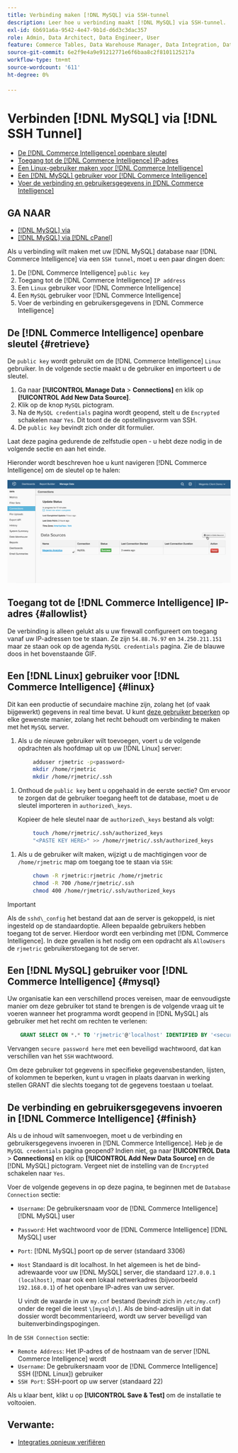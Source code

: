 ```yaml
---
title: Verbinding maken [!DNL MySQL] via SSH-tunnel
description: Leer hoe u verbinding maakt [!DNL MySQL] via SSH-tunnel.
exl-id: 6b691a6a-9542-4e47-9b1d-d6d3c3dac357
role: Admin, Data Architect, Data Engineer, User
feature: Commerce Tables, Data Warehouse Manager, Data Integration, Data Import/Export, SQL Report Builder
source-git-commit: 6e2f9e4a9e91212771e6f6baa8c2f8101125217a
workflow-type: tm+mt
source-wordcount: '611'
ht-degree: 0%

---
```


# Verbinden [!DNL MySQL] via [!DNL SSH Tunnel]

* [De [!DNL Commerce Intelligence] openbare sleutel](#retrieve)
* [Toegang tot de [!DNL Commerce Intelligence] IP-adres](#allowlist)
* [Een Linux-gebruiker maken voor [!DNL Commerce Intelligence]](#linux)
* [Een [!DNL MySQL] gebruiker voor [!DNL Commerce Intelligence]](#mysql)
* [Voer de verbinding en gebruikersgegevens in [!DNL Commerce Intelligence]](#finish)

## GA NAAR

* [[!DNL MySQL] via ](../integrations/mysql-via-a-direct-connection.md)
* [[!DNL MySQL] via [!DNL cPanel]](../integrations/mysql-via-cpanel.md)

Als u verbinding wilt maken met uw [!DNL MySQL] database naar [!DNL Commerce Intelligence] via een `SSH tunnel`, moet u een paar dingen doen:

1. De [!DNL Commerce Intelligence] `public key`
1. Toegang tot de [!DNL Commerce Intelligence] `IP address`
1. Een `Linux` gebruiker voor [!DNL Commerce Intelligence]
1. Een `MySQL` gebruiker voor [!DNL Commerce Intelligence]
1. Voer de verbinding en gebruikersgegevens in [!DNL Commerce Intelligence]


## De [!DNL Commerce Intelligence] openbare sleutel {#retrieve}

De `public key` wordt gebruikt om de [!DNL Commerce Intelligence] `Linux` gebruiker. In de volgende sectie maakt u de gebruiker en importeert u de sleutel.

1. Ga naar **[!UICONTROL Manage Data** > **Connections]** en klik op **[!UICONTROL Add New Data Source]**.
1. Klik op de knop `MySQL` pictogram.
1. Na de `MySQL credentials` pagina wordt geopend, stelt u de `Encrypted` schakelen naar `Yes`. Dit toont de de opstellingsvorm van SSH.
1. De `public key` bevindt zich onder dit formulier.

Laat deze pagina gedurende de zelfstudie open - u hebt deze nodig in de volgende sectie en aan het einde.

Hieronder wordt beschreven hoe u kunt navigeren [!DNL Commerce Intelligence] om de sleutel op te halen:

![](../../../assets/MySQL_SSH.gif)<!--{: width="770"}-->

## Toegang tot de [!DNL Commerce Intelligence] IP-adres {#allowlist}

De verbinding is alleen gelukt als u uw firewall configureert om toegang vanaf uw IP-adressen toe te staan. Ze zijn `54.88.76.97` en `34.250.211.151` maar ze staan ook op de agenda `MySQL credentials` pagina. Zie de blauwe doos in het bovenstaande GIF.

## Een [!DNL Linux] gebruiker voor [!DNL Commerce Intelligence] {#linux}

Dit kan een productie of secundaire machine zijn, zolang het (of vaak bijgewerkt) gegevens in real time bevat. U kunt [deze gebruiker beperken](../../../administrator/account-management/restrict-db-access.md) op elke gewenste manier, zolang het recht behoudt om verbinding te maken met het `MySQL` server.

1. Als u de nieuwe gebruiker wilt toevoegen, voert u de volgende opdrachten als hoofdmap uit op uw [!DNL Linux] server:

```bash
        adduser rjmetric -p<password>
        mkdir /home/rjmetric
        mkdir /home/rjmetric/.ssh
```

1. Onthoud de `public key` bent u opgehaald in de eerste sectie? Om ervoor te zorgen dat de gebruiker toegang heeft tot de database, moet u de sleutel importeren in `authorized\_keys`.

   Kopieer de hele sleutel naar de `authorized\_keys` bestand als volgt:

```bash
        touch /home/rjmetric/.ssh/authorized_keys
        "<PASTE KEY HERE>" >> /home/rjmetric/.ssh/authorized_keys
```

1. Als u de gebruiker wilt maken, wijzigt u de machtigingen voor de `/home/rjmetric` map om toegang toe te staan via `SSH`:

```bash
        chown -R rjmetric:rjmetric /home/rjmetric
        chmod -R 700 /home/rjmetric/.ssh
        chmod 400 /home/rjmetric/.ssh/authorized_keys
```

>[!IMPORTANT]
>
>Als de `sshd\_config` het bestand dat aan de server is gekoppeld, is niet ingesteld op de standaardoptie. Alleen bepaalde gebruikers hebben toegang tot de server. Hierdoor wordt een verbinding met [!DNL Commerce Intelligence]. In deze gevallen is het nodig om een opdracht als `AllowUsers` de `rjmetric` gebruikerstoegang tot de server.

## Een [!DNL MySQL] gebruiker voor [!DNL Commerce Intelligence] {#mysql}

Uw organisatie kan een verschillend proces vereisen, maar de eenvoudigste manier om deze gebruiker tot stand te brengen is de volgende vraag uit te voeren wanneer het programma wordt geopend in [!DNL MySQL] als gebruiker met het recht om rechten te verlenen:

```sql
    GRANT SELECT ON *.* TO 'rjmetric'@'localhost' IDENTIFIED BY '<secure password here>';
```

Vervangen `secure password here` met een beveiligd wachtwoord, dat kan verschillen van het `SSH` wachtwoord.

Om deze gebruiker tot gegevens in specifieke gegevensbestanden, lijsten, of kolommen te beperken, kunt u vragen in plaats daarvan in werking stellen GRANT die slechts toegang tot de gegevens toestaan u toelaat.

## De verbinding en gebruikersgegevens invoeren in [!DNL Commerce Intelligence] {#finish}

Als u de inhoud wilt samenvoegen, moet u de verbinding en gebruikersgegevens invoeren in [!DNL Commerce Intelligence]. Heb je de `MySQL credentials` pagina geopend? Indien niet, ga naar **[!UICONTROL Data** > **Connections]** en klik op **[!UICONTROL Add New Data Source]** en de [!DNL MySQL] pictogram. Vergeet niet de instelling van de `Encrypted` schakelen naar `Yes`.

Voer de volgende gegevens in op deze pagina, te beginnen met de `Database Connection` sectie:

* `Username`: De gebruikersnaam voor de [!DNL Commerce Intelligence] [!DNL MySQL] user
* `Password`: Het wachtwoord voor de [!DNL Commerce Intelligence] [!DNL MySQL] user
* `Port`: [!DNL MySQL] poort op de server (standaard 3306)
* `Host` Standaard is dit localhost. In het algemeen is het de bind-adrewaarde voor uw [!DNL MySQL] server, die standaard `127.0.0.1 (localhost)`, maar ook een lokaal netwerkadres (bijvoorbeeld `192.168.0.1`) of het openbare IP-adres van uw server.

  U vindt de waarde in uw `my.cnf` bestand (bevindt zich in `/etc/my.cnf`) onder de regel die leest `\[mysqld\]`. Als de bind-adreslijn uit in dat dossier wordt becommentarieerd, wordt uw server beveiligd van buitenverbindingspogingen.

In de `SSH Connection` sectie:

* `Remote Address`: Het IP-adres of de hostnaam van de server [!DNL Commerce Intelligence] wordt
* `Username`: De gebruikersnaam voor de [!DNL Commerce Intelligence] SSH ([!DNL Linux]) gebruiker
* `SSH Port`: SSH-poort op uw server (standaard 22)

Als u klaar bent, klikt u op **[!UICONTROL Save & Test]** om de installatie te voltooien.

## Verwante:

* [Integraties opnieuw verifiëren](https://experienceleague.adobe.com/docs/commerce-knowledge-base/kb/how-to/mbi-reauthenticating-integrations.html)
